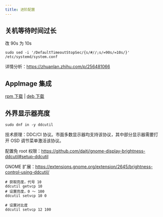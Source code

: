 ```yaml
---
title: 进阶配置
---
```


## 关机等待时间过长

改 90s 为 10s

    sudo sed -i '/DefaultTimeoutStopSec/{s/#//;s/=90s/=10s/}' /etc/systemd/system.conf

详情分析：https://zhuanlan.zhihu.com/p/256481066

## AppImage 集成

[rpm 下载](https://github.com/TheAssassin/AppImageLauncher/releases/latest#:~:text=x86_64.rpm)
|
[deb 下载](https://github.com/TheAssassin/AppImageLauncher/releases/latest#:~:text=bionic_amd64.deb)

## 外界显示器亮度

    sudo dnf in -y ddcutil

技术原理：DDC/CI 协议。市面多数显示器均支持该协议，其中部分显示器需要打开 OSD 调节菜单激活该协议。

配置免 root 权限：https://github.com/daitj/gnome-display-brightness-ddcutil#setup-ddcutil

GNOME 扩展：https://extensions.gnome.org/extension/2645/brightness-control-using-ddcutil/

```shell
# 获取亮度，代号 10
ddcutil getvcp 10
# 设置亮度，0 ～ 100
ddcutil setvcp 10 0

# 设置对比度
ddcutil setvcp 12 100
```
